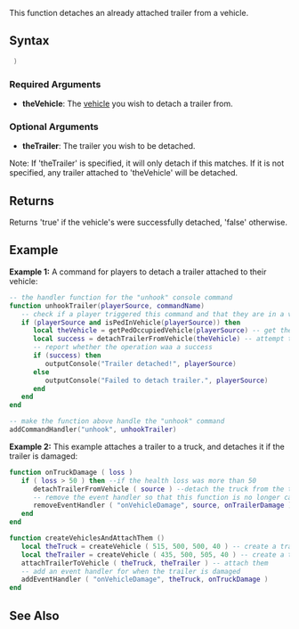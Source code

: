 This function detaches an already attached trailer from a vehicle.

Syntax
------

``` lua
 )
```

### Required Arguments

-   **theVehicle**: The [vehicle](/docs/vehicle.md "wikilink") you wish to detach a trailer from.

### Optional Arguments

-   **theTrailer**: The trailer you wish to be detached.

Note: If 'theTrailer' is specified, it will only detach if this matches. If it is not specified, any trailer attached to 'theVehicle' will be detached.

Returns
-------

Returns 'true' if the vehicle's were successfully detached, 'false' otherwise.

Example
-------

**Example 1:** A command for players to detach a trailer attached to their vehicle:

``` lua
-- the handler function for the "unhook" console command
function unhookTrailer(playerSource, commandName)
   -- check if a player triggered this command and that they are in a vehicle
   if (playerSource and isPedInVehicle(playerSource)) then
      local theVehicle = getPedOccupiedVehicle(playerSource) -- get the vehicle the player is in
      local success = detachTrailerFromVehicle(theVehicle) -- attempt to detach a trailer from this vehicle
      -- report whether the operation waa a success
      if (success) then
         outputConsole("Trailer detached!", playerSource)
      else
         outputConsole("Failed to detach trailer.", playerSource)
      end
   end
end

-- make the function above handle the "unhook" command
addCommandHandler("unhook", unhookTrailer)
```

**Example 2:** This example attaches a trailer to a truck, and detaches it if the trailer is damaged:

``` lua
function onTruckDamage ( loss )
   if ( loss > 50 ) then --if the health loss was more than 50
      detachTrailerFromVehicle ( source ) --detach the truck from the trailer
      -- remove the event handler so that this function is no longer called when the trailer is damaged
      removeEventHandler ( "onVehicleDamage", source, onTrailerDamage )
   end
end

function createVehiclesAndAttachThem ()
   local theTruck = createVehicle ( 515, 500, 500, 40 ) -- create a trailer-tower (roadtrain)
   local theTrailer = createVehicle ( 435, 500, 505, 40 ) -- create a trailer
   attachTrailerToVehicle ( theTruck, theTrailer ) -- attach them
   -- add an event handler for when the trailer is damaged
   addEventHandler ( "onVehicleDamage", theTruck, onTruckDamage )
end
```

See Also
--------
